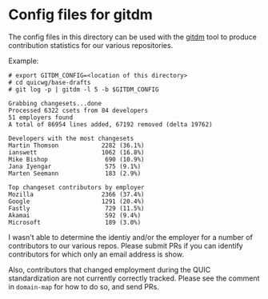 # Config files for gitdm

The config files in this directory can be used with the
[gitdm](https://lwn.net/Articles/290957/) tool to produce contribution
statistics for our various repositories.

Example:
``` shell
# export GITDM_CONFIG=<location of this directory>
# cd quicwg/base-drafts
# git log -p | gitdm -l 5 -b $GITDM_CONFIG

Grabbing changesets...done
Processed 6322 csets from 84 developers
51 employers found
A total of 86954 lines added, 67192 removed (delta 19762)

Developers with the most changesets
Martin Thomson            2282 (36.1%)
ianswett                  1062 (16.8%)
Mike Bishop                690 (10.9%)
Jana Iyengar               575 (9.1%)
Marten Seemann             183 (2.9%)

Top changeset contributors by employer
Mozilla                   2366 (37.4%)
Google                    1291 (20.4%)
Fastly                     729 (11.5%)
Akamai                     592 (9.4%)
Microsoft                  189 (3.0%)
```

I wasn't able to determine the identiy and/or the employer for a number of
contributors to our various repos. Please submit PRs if you can identify
contributors for which only an email address is show.

Also, contributors that changed employment during the QUIC standardization are
not currently correctly tracked. Please see the comment in `domain-map` for how
to do so, and send PRs.
